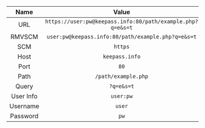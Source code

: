 
|   Name    |                           Value                            |
| :-------: | :--------------------------------------------------------: |
|    URL    | `https://user:pw@keepass.info:80/path/example.php?q=e&s=t` |
|  RMVSCM   |     `user:pw@keepass.info:80/path/example.php?q=e&s=t`     |
|    SCM    |                          `https`                           |
|   Host    |                       `keepass.info`                       |
|   Port    |                            `80`                            |
|   Path    |                    `/path/example.php`                     |
|   Query   |                         `?q=e&s=t`                         |
| User Info |                         `user:pw`                          |
| Username  |                           `user`                           |
| Password  |                            `pw`                            |
